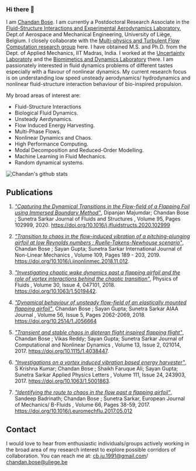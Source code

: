 ### Hi there 👋
I am [Chandan Bose](https://www.chandanbose.com). I am currently a Postdoctoral Research Associate in the [Fluid-Structure Interactions and Experimental Aerodynamics Laboratory](http://www.ltas-aea.ulg.ac.be//cms/), Dept.of Aerospace and Mechanical Engineering, University of Liège, Belgium. 
I closely collaborate with the [Multi-physics and Turbulent Flow Computation research group](https://www.mtfc.uliege.be/cms/c_3978232/en/multiphysics-and-turbulent-flow-computation-research-group-portal) here. 
I have obtained M.S. and Ph.D. from the Dept. of Applied Mechanics, IIT Madras, India. 
I worked at the [Uncertainty Laboratoty](https://home.iitm.ac.in/sayan/page3.html) and the [Biomimetics and Dynamics Laboratory](https://home.iitm.ac.in/sunetra/page4.html) there. 
I am passionately interested in fluid dynamics problems of different tastes especially with a flavour of nonlinear dynamics. 
My current research focus is on understanding low speed unsteady aerodynamics/ hydrodynamics and nonlinear fluid-structure interaction behaviour of bio-inspired propulsion.

My broad areas of interest are:

- Fluid-Structure Interactions
- Biological Fluid Dynamics.
- Unsteady Aerdynamics.
- Flow Induced Energy Harvesting.
- Multi-Phase Flows.
- Nonlinear Dynamics and Chaos.
- High Performance Computing.
- Modal Decomposition and Reduced-Order Modelling.
- Machine Learning in Fluid Mechanics.
- Random dynamical systems.

![Chandan's github stats](https://github-readme-stats.vercel.app/api?username=chandanbose&count_private=true)


## Publications

1. [_"Capturing the Dynamical Transitions in the Flow-field of a Flapping Foil using Immersed Boundary Method"_](https://www.sciencedirect.com/science/article/pii/S0889974620300128?via%3Dihub), Dipanjan Majumdar; Chandan Bose ; Sunetra Sarkar
Journal of Fluids and Structures , Volume 95, Pages 102999, 2020.
https://doi.org/10.1016/j.jfluidstructs.2020.102999

2. [_"Transition to chaos in the flow-induced vibration of a pitching-plunging airfoil at low Reynolds numbers : Ruelle-Takens-Newhouse scenario"_](https://www.sciencedirect.com/science/article/pii/S0020746218305201?via%3Dihub), Chandan Bose ; Sayan Gupta; Sunetra Sarkar
International Journal of Non-Linear Mechanics , Volume 109, Pages 189 - 203, 2019.
https://doi.org/10.1016/j.ijnonlinmec.2018.11.012.

3. [_"Investigating chaotic wake dynamics past a flapping airfoil and the role of vortex interactions behind the chaotic transition"_](https://aip.scitation.org/doi/10.1063/1.5019442), Physics of Fluids , Volume 30, Issue 4, 047101, 2018.
https://doi.org/10.1063/1.5019442.

4. [_"Dynamical behaviour of unsteady flow-field of an elastically mounted flapping airfoil"_](https://arc.aiaa.org/doi/abs/10.2514/1.J056664?journalCode=aiaaj), Chandan Bose ; Sayan Gupta; Sunetra Sarkar
AIAA Journal , Volume 56, Issue 5, Pages 2062-2069, 2018.
https://doi.org/10.2514/1.J056664

5. [_"Transient and stable chaos in dipteran flight inspired flapping flight"_](https://asmedigitalcollection.asme.org/computationalnonlinear/article-abstract/13/2/021014/473581/Transient-and-Stable-Chaos-in-Dipteran-Flight?redirectedFrom=fulltext), Chandan Bose ; Vikas Reddy; Sayan Gupta; Sunetra Sarkar
Journal of Computational and Nonlinear Dynamics , Volume 13, Issue 2, 021014, 2017.
https://doi.org/10.1115/1.4038447. 

6. [_"Investigations on a vortex induced vibration based energy harvester"_](https://aip.scitation.org/doi/10.1063/1.5001863), S Krishna Kumar; Chandan Bose ; Shaikh Faruque Ali; Sayan Gupta; Sunetra Sarkar
Applied Physics Letters , Volume 111, Issue 24, 243903, 2017.
https://doi.org/10.1063/1.5001863. 

7. [_"Identifying the route to chaos in the flow past a flapping airfoil"_](https://www.sciencedirect.com/science/article/pii/S0997754616300656), Sandeep Badrinath; Chandan Bose ; Sunetra Sarkar,
European Journal of Mechanics/ B-Fluids , Volume 66, Pages 38-59, 2017. 
https://doi.org/10.1016/j.euromechflu.2017.05.012

## Contact
I would love to hear from enthusiastic individuals/groups actively working in the broad area of my research interest to explore possible corridors of collaboration.
You can reach me at:
cb.ju.1991@gmail.com/ chandan.bose@uliege.be
